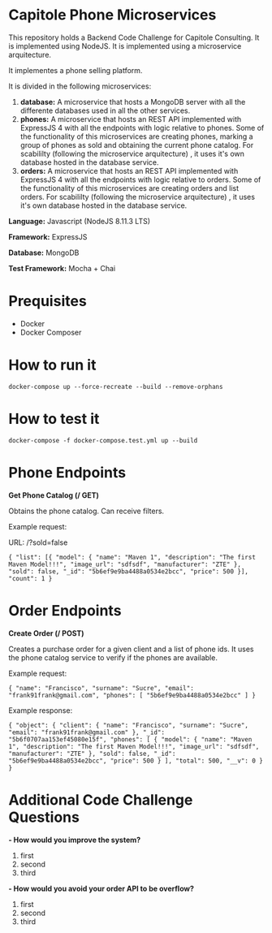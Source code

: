 # Capitole Phone Microservices

This repository holds a Backend Code Challenge for Capitole Consulting. It is implemented using NodeJS. It is implemented using a microservice arquitecture. 

It implementes a phone selling platform. 

It is divided in the following microservices:

1. **database:** A microservice that hosts a MongoDB server with all the differente databases used in all the other services.
2. **phones:** A microservice that hosts an REST API implemented with ExpressJS 4 with all the endpoints with logic relative to phones. Some of the functionality of this microservices are creating phones, marking a group of phones as sold and obtaining the current phone catalog. For scabililty (following the microservice arquitecture) , it uses it's own database hosted in the database service.
3. **orders:** A microservice that hosts an REST API implemented with ExpressJS 4 with all the endpoints with logic relative to orders. Some of the functionality of this microservices are creating orders and list orders. For scabililty (following the microservice arquitecture) , it uses it's own database hosted in the database service.

**Language:** Javascript (NodeJS 8.11.3 LTS)

**Framework:** ExpressJS

**Database:** MongoDB

**Test Framework:** Mocha + Chai

# Prequisites

- Docker
- Docker Composer

# How to run it

`docker-compose up --force-recreate --build --remove-orphans`

# How to test it

`docker-compose -f docker-compose.test.yml up --build`

# Phone Endpoints

**Get Phone Catalog (/ GET)**

Obtains the phone catalog. Can receive filters.

Example request: 

URL: /?sold=false

`
{
    "list": [{
                "model": {
                    "name": "Maven 1",
                    "description": "The first Maven Model!!!",
                    "image_url": "sdfsdf",
                    "manufacturer": "ZTE"
                },
                "sold": false,
                "_id": "5b6ef9e9ba4488a0534e2bcc",
                "price": 500
            }],
    "count": 1
}
`


# Order Endpoints

**Create Order (/ POST)**

Creates a purchase order for a given client and a list of phone ids. It uses the phone catalog service to verify if the phones are available.

Example request:

`{
	"name": "Francisco",
    "surname": "Sucre",
    "email": "frank91frank@gmail.com",
    "phones": [
        "5b6ef9e9ba4488a0534e2bcc"
    ]
}`

Example response:

`{
    "object": {
        "client": {
            "name": "Francisco",
            "surname": "Sucre",
            "email": "frank91frank@gmail.com"
        },
        "_id": "5b6f0707aa153ef45080e15f",
        "phones": [
            {
                "model": {
                    "name": "Maven 1",
                    "description": "The first Maven Model!!!",
                    "image_url": "sdfsdf",
                    "manufacturer": "ZTE"
                },
                "sold": false,
                "_id": "5b6ef9e9ba4488a0534e2bcc",
                "price": 500
            }
        ],
        "total": 500,
        "__v": 0
    }
}`

# Additional Code Challenge Questions

**- How would you improve the system?**

1. first
2. second
3. third


**- How would you avoid your order API to be overflow?**

1. first
2. second
3. third
